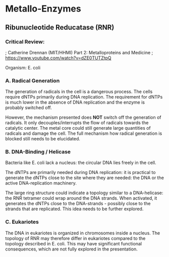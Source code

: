 
# Metallo-Enzymes


## Ribunucleotide Reducatase (RNR)

### Critical Review:
; Catherine Drennan (MIT/HHMI) Part 2: Metalloproteins and Medicine
; https://www.youtube.com/watch?v=dZE0TUTZtpQ

Organism: E. coli

### A. Radical Generation

The generation of radicals in the cell is a dangerous process. The cells require dNTPs primarily during DNA replication. The requirement for dNTPs is much lower in the absence of DNA replication and the enzyme is probably switched off.

However, the mechanism presented does **NOT** switch off the generation of radicals. It only decouples/interrupts the flow of radicals towards the catalytic center. The metal core could still generate large quantities of radicals and damage the cell. The full mechanism how radical generation is blocked still needs to be elucidated.


### B. DNA-Binding / Helicase

Bacteria like E. coli lack a nucleus: the circular DNA lies freely in the cell.

The dNTPs are primarily needed during DNA replication: it is practical to generate the dNTPs close to the site where they are needed: the DNA or the active DNA-replication machinery.

The large ring structure could indicate a topology similar to a DNA-helicase: the RNR tetramer could wrap around the DNA strands. When activated, it generates the dNTPs close to the DNA-strands - possibly close to the strands that are replicated. This idea needs to be further explored.


### C. Eukariotes

The DNA in eukariotes is organized in chromosomes inside a nucleus. The topology of RNR may therefore differ in eukariotes compared to the topology described in E. coli. This may have significant functional consequences, which are not fully explored in the presentation.

